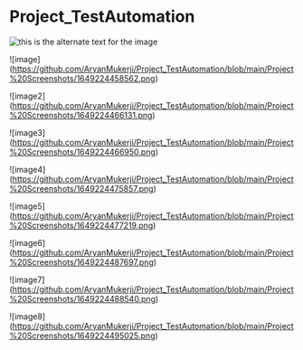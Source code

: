 # Project_TestAutomation

![this is the alternate text for the image](https://blog.autify.com/static/0b1fa7c84cc543a52641d6395ad328c0/553fd/selenium-logo.png)


![image] (https://github.com/AryanMukerji/Project_TestAutomation/blob/main/Project%20Screenshots/1649224458562.png)


![image2] (https://github.com/AryanMukerji/Project_TestAutomation/blob/main/Project%20Screenshots/1649224466131.png)


![image3] (https://github.com/AryanMukerji/Project_TestAutomation/blob/main/Project%20Screenshots/1649224466950.png)


![image4] (https://github.com/AryanMukerji/Project_TestAutomation/blob/main/Project%20Screenshots/1649224475857.png)


![image5] (https://github.com/AryanMukerji/Project_TestAutomation/blob/main/Project%20Screenshots/1649224477219.png)


![image6] (https://github.com/AryanMukerji/Project_TestAutomation/blob/main/Project%20Screenshots/1649224487697.png)


![image7] (https://github.com/AryanMukerji/Project_TestAutomation/blob/main/Project%20Screenshots/1649224488540.png)


![image8] (https://github.com/AryanMukerji/Project_TestAutomation/blob/main/Project%20Screenshots/1649224495025.png)

